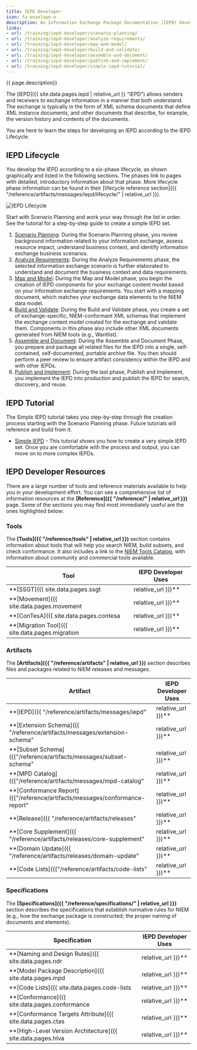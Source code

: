 ```yaml
---
title: IEPD Developer
icon: fa-envelope-o
description: An Information Exchange Package Documentation (IEPD) Developer designs, builds, and validates the components (artifacts) of an Information Exchange Package (IEP).
links:
- url: /training/iepd-developer/scenario-planning/
- url: /training/iepd-developer/analyze-requirements/
- url: /training/iepd-developer/map-and-model/
- url: /training/iepd-developer/build-and-validate/
- url: /training/iepd-developer/assemble-and-document/
- url: /training/iepd-developer/publish-and-implement/
- url: /training/iepd-developer/simple-iepd-tutorial/
---
```


{{ page.description}}

The [IEPD]({{ site.data.pages.iepd | relative_url }} "IEPD") allows senders and receivers to exchange information in a manner that both understand. The exchange is typically in the form of XML schema documents that define XML instance documents, and other documents that describe, for example, the version history and contents of the documents.

You are here to learn the steps for developing an IEPD according to the IEPD Lifecycle.

## IEPD Lifecycle

You develop the IEPD according to a six-phase lifecycle, as shown graphically and listed in the following sections. The phases link to pages with detailed, introductory information about that phase. More lifecycle phase information can be found in their [lifecycle reference section]({{ "/reference/artifacts/messages/iepd/lifecycle/" | relative_url }}).

![IEPD Lifecycle](iepdlifecycle01.png "IEPD Lifecycle")

Start with Scenario Planning and work your way through the list in order. See the tutorial for a step-by-step guide to create a simple IEPD set.

1. [Scenario Planning](scenario-planning/ "Scenario Planning"): During the Scenario Planning phase, you review background information related to your information exchange, assess resource impact, understand business context, and identify information exchange business scenarios.
2. [Analyze Requirements](analyze-requirements/ "Analyze Requirements"): During the Analyze Requirements phase, the selected information exchange scenario is further elaborated to understand and document the business context and data requirements.
3. [Map and Model](map-and-model/ "Map and Model"): During the Map and Model phase, you begin the creation of IEPD components for your exchange content model based on your information exchange requirements.  You start with a mapping document, which matches your exchange data elements to the NIEM data model.
4. [Build and Validate](build-and-validate/ "Build and Validate"): During the Build and Validate phase, you create a set of exchange-specific, NIEM-conformant XML schemas that implement the exchange content model created for the exchange and validate them. Components in this phase also include other XML documents generated from NIEM tools (e.g., Wantlist).
5. [Assemble and Document](assemble-and-document/ "Assemble and Document"): During the Assemble and Document Phase, you prepare and package all related files for the IEPD into a single, self‐contained, self-documented, portable archive file. You then should perform a peer review to ensure artifact consistency within the IEPD and with other IEPDs.
6. [Publish and Implement](publish-and-implement/ "Publish and Implement"): During the last phase, Publish and Implement, you implement the IEPD into production and publish the IEPD for search, discovery, and reuse.

## IEPD Tutorial

The Simple IEPD tutorial takes you step-by-step through the creation process starting with the Scenario Planning phase. Future tutorials will reference and build from it.

- [Simple IEPD](simple-iepd-tutorial) - This tutorial shows you how to create a very simple IEPD set. Once you are comfortable with the process and output, you can move on to more complex IEPDs.

## IEPD Developer Resources

There are a large number of tools and reference materials available to help you in your development effort. You can see a comprehensive list of information resources at the **[Reference]({{ "/reference/" | relative_url }})** page.  Some of the sections you may find most immediately useful are the ones highlighted below:

### Tools

The **[Tools]({{ "/reference/tools" | relative_url }})** section contains information about tools that will help you search NIEM, build subsets, and check conformance.  It also includes a link to the [NIEM Tools Catalog](https://www.niem.gov/tools-catalog), with information about community and commercial tools available.

| Tool | IEPD Developer Uses |
| ---- | ----------- |
| **[SSGT]({{ site.data.pages.ssgt | relative_url }})** | Search and view the content of the model. <br> Build XML Schema subsets to use with your XML-based IEPD. |
| **[Movement]({{ site.data.pages.movement | relative_url }})** | Search and view the content of the model in the new and easy-to-use open-source tool. <br> Build simplified JSON Schema subsets to use with your JSON-based IEPD. |
| **[ConTesA]({{ site.data.pages.contesa | relative_url }})** | Check your XML extension schemas for NDR conformance errors and warnings. |
| **[Migration Tool]({{ site.data.pages.migration | relative_url }})** | Take the first step in migrating your IEPD to a subsequent release by migrating your NIEM XML subset. <br> (Extension schemas require manual migration.) |

### Artifacts

The **[Artifacts]({{ "/reference/artifacts" | relative_url }})** section describes files and packages related to NIEM releases and messages.

| Artifact | IEPD Developer Uses |
| -------- | ------------------- |
| **[IEPD]({{ "/reference/artifacts/messages/iepd" | relative_url }})** | Create a package that defines a NIEM message. |
| **[Extension Schema]({{ "/reference/artifacts/messages/extension-schema" | relative_url }})** | Create new NIEM elements and data types needed for an exchange. |
| **[Subset Schema]({{"/reference/artifacts/messages/subset-schema" | relative_url }})** | Create a smaller set of NIEM schemas that contains only the properties and types that are needed for an exchange. |
| **[MPD Catalog]({{"/reference/artifacts/messages/mpd-catalog" | relative_url }})** | Document metadata about your message. |
| **[Conformance Report]({{"/reference/artifacts/messages/conformance-report" | relative_url }})** | Document the steps that were taken to ensure an IEPD is NIEM conformant and record any known exceptions. |
| **[Release]({{ "/reference/artifacts/releases" | relative_url }})** | Learn about NIEM major and minor releases and the artifacts that can be found in a release package. |
| **[Core Supplement]({{ "/reference/artifacts/releases/core-supplement" | relative_url }})** | Learn about how NIEM publishes incremental changes to the Core namespace between major releases and how to use these supplements in your IEPD. |
| **[Domain Update]({{ "/reference/artifacts/releases/domain-update" | relative_url }})** | Learn about domains can publish changes outside of the standard release cycle and how to use these updates in your IEPD. |
| **[Code Lists]({{"/reference/artifacts/code-lists" | relative_url }})** | Define enhanced code lists for an exchange.<br>Specify static or run-time bindings for NIEM code lists (e.g., GENC). |

### Specifications

The **[Specifications]({{ "/reference/specifications/" | relative_url }})** section describes the specifications that establish normative rules for NIEM (e.g., how the exchange package is constructed; the proper naming of documents and elements).

| Specification | IEPD Developer Uses |
| ------------- | ------------------- |
| **[Naming and Design Rules]({{ site.data.pages.ndr | relative_url }})** | Learn about the architecture of the NIEM data model, its representation in XML, and the conformance rules that are required for your extension schemas. |
| **[Model Package Description]({{ site.data.pages.mpd | relative_url }})** | Read about rules and guidance for creating an IEPD. |
| **[Code Lists]({{ site.data.pages.code-lists | relative_url }})** | Want to use CSV files to define your IEPD codes instead of XML enumerations? <br> Want to link codes to other codes (like vehicle makes and models) or multiple definitions? <br> Want to use GENC codes from the release?  <br>Learn how NIEM uses CSV files to represent enhanced code lists. |
| **[Conformance]({{ site.data.pages.conformance | relative_url }})** | Learn what it means for a schema, IEPD, or other artifact to be NIEM-conformant. |
| **[Conformance Targets Attribute]({{ site.data.pages.ctas | relative_url }})** | Learn how to declare conformance targets for your extension schemas. <br> This is required both for NIEM conformance and to use ConTesA for conformance testing. |
| **[High-Level Version Architecture]({{ site.data.pages.hlva | relative_url }})** | Learn about major and minor releases, Core Supplements, domain updates, and the NIEM release cycle. |

